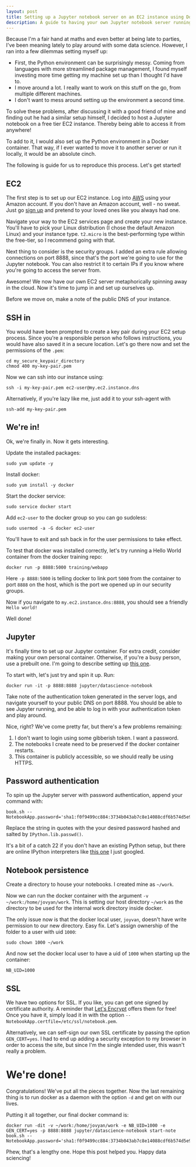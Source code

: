 ```yaml
---
layout: post
title: Setting up a Jupyter notebook server on an EC2 instance using Docker
description: A guide to having your own Jupyter notebook server running in a Docker container on a free EC2 instance!
---
```


Because I'm a fair hand at maths and even better at being late to parties, I've been meaning lately to play around with some data science. However, I ran into a few dilemmas setting myself up:

* First, the Python environment can be surprisingly messy. Coming from languages with more streamlined package management, I found myself investing more time getting my machine set up than I thought I'd have to.
* I move around a lot. I really want to work on this stuff on the go, from multiple different machines.
* I don't want to mess around setting up the environment a second time.

To solve these problems, after discussing it with a good friend of mine and finding out he had a similar setup himself, I decided to host a Jupyter notebook on a free tier EC2 instance. Thereby being able to access it from anywhere!

To add to it, I would also set up the Python environment in a Docker container. That way, if I ever wanted to move it to another server or run it locally, it would be an absolute cinch.

The following is guide for us to reproduce this process. Let's get started!

## EC2

The first step is to set up our EC2 instance. Log into [AWS](https://aws.amazon.com/) using your Amazon account. If you don't have an Amazon account, well - no sweat. Just go [sign up](https://www.amazon.com.au/) and pretend to your loved ones like you always had one.

Navigate your way to the EC2 services page and create your new instance. You'll have to pick your Linux distribution (I chose the default Amazon Linux) and your instance type. `t2.micro` is the best-performing type within the free-tier, so I recommend going with that.

Next thing to consider is the security groups.
I added an extra rule allowing connections on port 8888, since that's the port we're going to use for the Jupyter notebook. You can also restrict it to certain IPs if you know where you're going to access the server from.

Awesome! We now have our own EC2 server metaphorically spinning away in the cloud. Now it's time to jump in and set up ourselves up.

Before we move on, make a note of the public DNS of your instance.

## SSH in

You would have been prompted to create a key pair during your EC2 setup process. Since you're a responsible person who follows instructions, you would have also saved it in a secure location. Let's go there now and set the permissions of the `.pem`:

```
cd my_secure_keypair_directory
chmod 400 my-key-pair.pem
```

Now we can ssh into our instance using:

```
ssh -i my-key-pair.pem ec2-user@my.ec2.instance.dns
```

Alternatively, if you're lazy like me, just add it to your ssh-agent with

```
ssh-add my-key-pair.pem
```

## We're in!

Ok, we're finally in. Now it gets interesting.

Update the installed packages:
```
sudo yum update -y
```

Install docker:
```
sudo yum install -y docker
```

Start the docker service:
```
sudo service docker start
```

Add `ec2-user` to the docker group so you can go sudoless:

```
sudo usermod -a -G docker ec2-user
```

You'll have to exit and ssh back in for the user permissions to take effect.

To test that docker was installed correctly, let's try running a Hello World container from the docker training repo:

```
docker run -p 8888:5000 training/webapp
```

Here `-p 8888:5000` is telling docker to link port `5000` from the container to port `8888` on the host, which is the port we opened up in our security groups.

Now if you navigate to `my.ec2.instance.dns:8888`, you should see a friendly `Hello world!`

Well done!


## Jupyter
It's finally time to set up our Jupyter container. For extra credit, consider making your own personal container. Otherwise, if you're a busy person, use a prebuilt one. I'm going to describe setting up [this one](https://hub.docker.com/r/jupyter/datascience-notebook/).

To start with, let's just try and spin it up. Run:

```
docker run -it -p 8888:8888 jupyter/datascience-notebook
```

Take note of the authentication token generated in the server logs, and navigate yourself to your public DNS on port 8888. You should be able to see Jupyter running, and be able to log in with your authentication token and play around.

Nice, right? We've come pretty far, but there's a few problems remaining:

1. I don't want to login using some gibberish token. I want a password.
2. The notebooks I create need to be preserved if the docker container restarts.
3. This container is publicly accessible, so we should really be using HTTPS.

## Password authentication
To spin up the Jupyter server with password authentication, append your command with:
```start-note
book.sh --NotebookApp.password='sha1:f0f9499cc884:3734b043ab7c8e14088cdf6b574d5e9ce6e30fc0'
```
Replace the string in quotes with the your desired password hashed and salted by `IPython.lib.passwd()`.

It's a bit of a catch 22 if you don't have an existing Python setup, but there are online IPython interpreters like [this one](https://www.pythonanywhere.com/try-ipython/) I just googled.

## Notebook persistence

Create a directory to house your notebooks. I created mine as `~/work`.

Now we can run the docker container with the argument `-v ~/work:/home/jovyan/work`. This is setting our host directory `~/work` as the directory to be used for the internal work directory inside docker.

The only issue now is that the docker local user, `joyvan`, doesn't have write permission to our new directory. Easy fix. Let's assign ownership of the folder to a user with uid `1000`:

```
sudo chown 1000 ~/work
```

And now set the docker local user to have a uid of `1000` when starting up the container:

```
NB_UID=1000
```

## SSL

We have two options for SSL. If you like, you can get one signed by certificate authority. A reminder that [Let's Encrypt](https://letsencrypt.org/) offers them for free! Once you have it, simply load it in with the option `--NotebookApp.certfile=/etc/ssl/notebook.pem`.

Alternatively, we can self-sign our own SSL certificate by passing the option `GEN_CERT=yes`. I had to end up adding a security exception to my browser in order to access the site, but since I'm the single intended user, this wasn't really a problem.

# We're done!

Congratulations! We've put all the pieces together. Now the last remaining thing is to run docker as a daemon with the option `-d` and get on with our lives.

Putting it all together, our final docker command is:

```
docker run -dit -v ~/work:/home/jovyan/work -e NB_UID=1000 -e GEN_CERT=yes -p 8888:8888 jupyter/datascience-notebook start-note
book.sh --NotebookApp.password='sha1:f0f9499cc884:3734b043ab7c8e14088cdf6b574d5e9ce6e30fc0'
```

Phew, that's a lengthy one. Hope this post helped you. Happy data sciencing!
